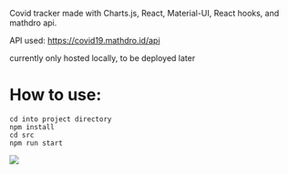 Covid tracker made with Charts.js, React, Material-UI, React hooks, and mathdro api.

API used: https://covid19.mathdro.id/api

currently only hosted locally, to be deployed later
# How to use:

```
cd into project directory
npm install
cd src
npm run start
```
![](https://user-images.githubusercontent.com/4261092/83318003-e6346e80-a1e5-11ea-8239-8b759d819bbb.png)
